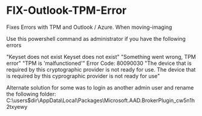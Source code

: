 # FIX-Outlook-TPM-Error
Fixes Errors with TPM and Outlook / Azure. When moving-imaging

Use this powershell command as administrator if you have the following errors

"Keyset does not exist Keyset does not exist"
"Something went wrong, TPM error"
"TPM is 'malfunctioned'"
Error Code: 80090030
"The device that is required by this cryptographic provider is not ready for use. The device that is required by this cyprographic provider is not ready for use"

Alternate solution for some was to login as another admin user and rename the following folder:
C:\users\$dir\AppData\Local\Packages\Microsoft.AAD.BrokerPlugin_cw5n1h2txyewy
